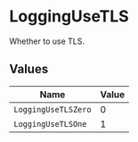 # LoggingUseTLS

Whether to use TLS.


## Values

| Name                | Value               |
| ------------------- | ------------------- |
| `LoggingUseTLSZero` | 0                   |
| `LoggingUseTLSOne`  | 1                   |